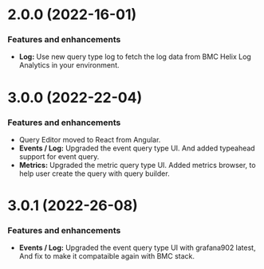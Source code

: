 <!-- 2.0.0 START -->

# 2.0.0 (2022-16-01)

### Features and enhancements

- **Log:** Use new query type log to fetch the log data from BMC Helix Log Analytics in your environment.

# 3.0.0 (2022-22-04)

### Features and enhancements

- Query Editor moved to React from Angular.
- **Events / Log:** Upgraded the event query type UI. And added typeahead support for event query.
- **Metrics:** Upgraded the metric query type UI. Added metrics browser, to help user create the query with query builder.

# 3.0.1 (2022-26-08)

### Features and enhancements

- **Events / Log:** Upgraded the event query type UI with grafana902 latest, And fix to make it compataible again with BMC stack.
